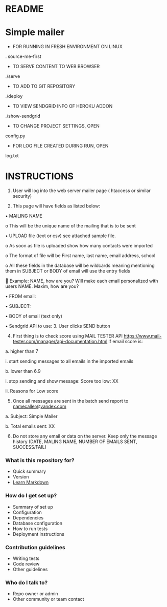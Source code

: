 # README #

# Simple mailer

* FOR RUNNING IN FRESH ENVIRONMENT ON LINUX

. source-me-first

* TO SERVE CONTENT TO WEB BROWSER

./serve

* TO ADD TO GIT REPOSITORY

./deploy

* TO VIEW SENDGRID INFO OF HEROKU ADDON

./show-sendgrid

* TO CHANGE PROJECT SETTINGS, OPEN

config.py

* FOR LOG FILE CREATED DURING RUN, OPEN

log.txt


# INSTRUCTIONS #

1.	User will log into the web server mailer page ( htaccess or similar security)

2.	This page will have fields as listed below:

•	MAILING NAME

o	This will be the unique name of the mailing that is to be sent

•	UPLOAD file (text or csv) see attached sample file.

o	As soon as file is uploaded show how many contacts were imported

o	The format of file will be First name, last name, email address, school  

o	All these fields in the database will be wildcards meaning mentioning them in SUBJECT or BODY of email will use the entry fields

	Example: NAME, how are you? Will make each email personalized with users NAME. Maxim, how are you?

•	FROM email:

•	SUBJECT: 

•	BODY of email (text only)

•	Sendgrid API to use:
3.	User clicks SEND button

4.	First thing is to check score using MAIL TESTER API https://www.mail-tester.com/manager/api-documentation.html if email score is:

a.	higher than 7

i.	start sending messages to all emails in the imported emails

b.	lower than 6.9

i.	stop sending and show message: Score too low: XX	 

ii.	Reasons for Low score

5.	Once all messages are sent in the batch send report to namecaller@yandex.com

a.	Subject: Simple Mailer

b.	Total emails sent: XX

6.	Do not store any email or data on the server. Keep only the message history (DATE, MALING NAME, NUMBER OF EMAILS SENT, SUCCESS/FAIL)

### What is this repository for? ###

* Quick summary
* Version
* [Learn Markdown](https://bitbucket.org/tutorials/markdowndemo)

### How do I get set up? ###

* Summary of set up
* Configuration
* Dependencies
* Database configuration
* How to run tests
* Deployment instructions

### Contribution guidelines ###

* Writing tests
* Code review
* Other guidelines

### Who do I talk to? ###

* Repo owner or admin
* Other community or team contact
